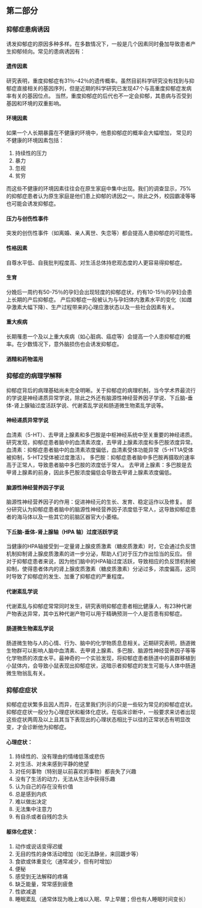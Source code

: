 ## 第二部分
### 抑郁症患病诱因
诱发抑郁症的原因多种多样。在多数情况下，一般是几个因素同时叠加导致患者产生抑郁倾向。常见的患病诱因有：

#### 遗传因素
研究表明，重度抑郁症有31％-42％的遗传概率。虽然目前科学研究没有找到与抑郁症直接相关的基因序列，但是近期的科学研究已发现47个与高重度抑郁症发病率有关的基因位点。
当然，重度抑郁症的后代也不一定会抑郁，其患病与否受到基因和环境的双重影响。

#### 环境因素
如果一个人长期暴露在不健康的环境中，他患抑郁症的概率会大幅增加，
常见的不健康的环境因素包括：
1. 持续性的压力
2. 暴力
3. 忽视
4. 贫穷

而这些不健康的环境因素往往会在原生家庭中集中出现。我们的调查显示，75%的抑郁症患者认为原生家庭是他们患上抑郁的诱因之一。除此之外，校园霸凌等等也可能会诱发抑郁症。

#### 压力与创伤性事件
突发的创伤性事件（如离婚、亲人离世、失恋等）都会提高人患抑郁症的可能性。

#### 性格因素
自尊水平低、自我批判程度高、对生活总体持悲观态度的人更容易得抑郁症。

#### 生育
分娩后一周约有50-75％的孕妇会出现轻度的抑郁症状，约有10-15％的孕妇会患上长期的产后抑郁症。
产后抑郁症一般被认为与孕妇体内激素水平的变化（如雌孕激素大幅下降）、生产过程带来的心理应激状态以及一些社会因素有关。


#### 重大疾病
长期罹患一个及以上重大疾病（如心脏病、癌症等）会提高一个人患抑郁症的概率。在少数情况下，意外脑损伤也会诱发抑郁症。

#### 酒精和药物滥用





### 抑郁症的病理学解释
抑郁症背后的病理基础尚未完全明晰。关于抑郁症的病理机制，当今学术界最流行的学说是神经递质异常学说，除此之外还有脑源性神经营养因子学说、下丘脑-垂体-肾上腺轴过度活跃学说、代谢紊乱学说和肠道微生物紊乱学说等。

#### 神经递质异常学说
血清素（5-HT）、去甲肾上腺素和多巴胺是中枢神经系统中至关重要的神经递质。研究发现，抑郁症患者脑中的血清素浓度，去甲肾上腺素浓度和多巴胺浓度异常。
血清素：抑郁症患者脑中的血清素浓度偏低，血清素受体功能异常（5-HT1A受体被抑制，5-HT2受体被过度激活）。
多巴胺：抑郁症患者脑中多巴胺再摄取的速率高于正常人，导致患者脑中多巴胺的浓度低于常人。
去甲肾上腺素：多巴胺是去甲肾上腺素的前身，因此多巴胺浓度偏低会导致去甲肾上腺素浓度偏低。

#### 脑源性神经营养因子学说
脑源性神经营养因子的作用：促进神经元的生长、发育、稳定运作以及修复。
部分研究认为抑郁症患者脑中的脑源性神经营养因子浓度低于常人，这导致抑郁症患者的海马体以及一些其它的前脑区器官大小萎缩。

#### 下丘脑-垂体-肾上腺轴（HPA 轴）过度活跃学说
当健康的HPA轴接受到一定量肾上腺皮质激素（糖皮质激素）时，它会通过负反馈机制抑制肾上腺皮质激素的进一步分泌，帮助人们对于压力作出恰当的反应。
但对于抑郁症患者来说，因为他们脑中的HPA轴过度活跃，导致相应的负反馈机制被抑制，使得患者体内的肾上腺皮质激素（糖皮质激素）分泌过多，浓度偏高，这同时导致了抑郁症的发生、加重了抑郁症的严重程度。

#### 代谢紊乱学说
代谢紊乱与抑郁症常常同时发生，研究表明抑郁症患者相比健康人，有23种代谢产物表达异常，其中五种代谢产物可以用于精确预测一个人是否患有抑郁症。

#### 肠道微生物紊乱学说
肠道微生物与人的心情、行为、脑中的化学物质息息相关。近期研究表明，肠道微生物群可以影响人脑中血清素、去甲肾上腺素、多巴胺、脑源性神经营养因子等等化学物质的浓度水平。最神奇的一个实验发现，将抑郁症患者肠道中的菌群移植到小鼠体内，会导致小鼠表现出抑郁症状，这暗示者抑郁症的发生可能与人体中肠道微生物翁乱有关。








### 抑郁症症状
抑郁症症状繁多且因人而异，在这里我们列示的只是一些较为常见的抑郁症症状。
抑郁症症状一般分为心理症状和躯体化症状。在临床诊断中，一般要求来访者出现这些症状两周及以上且其当下表现出的心理状态相比于以往的正常状态有明显改变，才会诊断他为抑郁症。

#### 心理症状：
1. 持续性的、没有理由的情绪低落或悲伤
2. 对生活、对未来感到平静的绝望
3. 对任何事物（特别是以前喜欢的事物）都丧失了兴趣
4. 没有了生活的动力，无法从生活中获得乐趣
5. 认为自己的存在没有价值
6. 总是感到内疚
7. 难以做出决定
8. 无法集中注意力
9. 有自杀或者自残的念头


#### 躯体化症状：
1. 动作或说话变得迟缓
2. 无目的性的身体活动增加（如无法静坐，来回踱步等）
3. 食欲或体重变化（通常减少，但有时增加）
4. 便秘
5. 感受到无法解释的疼痛
6. 缺乏能量，常常感到疲惫
7. 性欲减退
8. 睡眠紊乱（通常体现为晚上难以入眠、早上早醒；但也有人睡眠时间变长）













